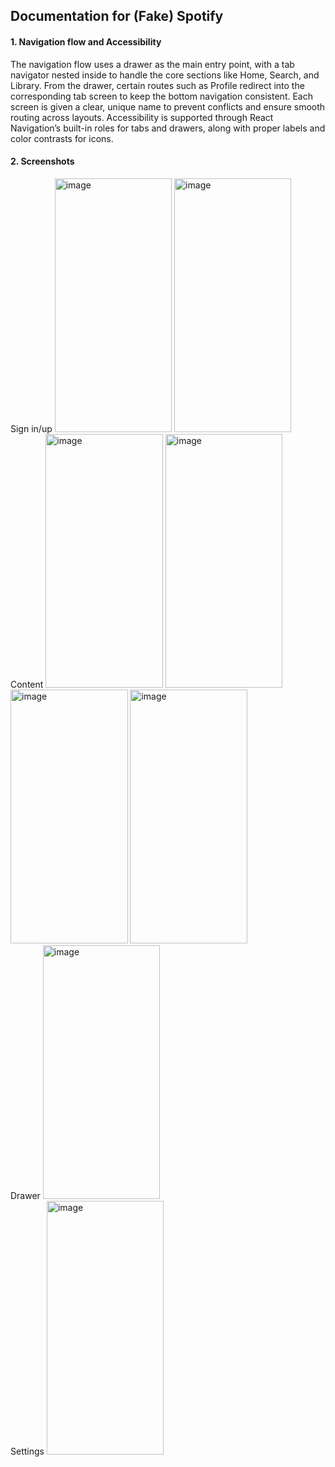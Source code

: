 ## Documentation for (Fake) Spotify
#### 1. Navigation flow and Accessibility
The navigation flow uses a drawer as the main entry point, with a tab navigator nested inside to handle the core sections like Home, Search, and Library. From the drawer, certain routes such as Profile redirect into the corresponding tab screen to keep the bottom navigation consistent. Each screen is given a clear, unique name to prevent conflicts and ensure smooth routing across layouts. Accessibility is supported through React Navigation’s built-in roles for tabs and drawers, along with proper labels and color contrasts for icons.
#### 2. Screenshots
Sign in/up
<img width="187.5" height="406" alt="image" src="https://github.com/user-attachments/assets/512d848a-edcc-43e0-880c-fd4d6c4b00f4" />
<img width="187" height="406" alt="image" src="https://github.com/user-attachments/assets/1e597a57-5920-4828-917f-ba5a6286e2e9" />
<br>
Content
<img width="187.5" height="406" alt="image" src="https://github.com/user-attachments/assets/ecd7d73b-a4ff-4828-a9b5-b1b56aa4b453" />
<img width="187.5" height="406" alt="image" src="https://github.com/user-attachments/assets/57f583de-a2ba-4861-b217-f2f458f4ce5d" />
<img width="187.5" height="406" alt="image" src="https://github.com/user-attachments/assets/89efb2eb-7a3e-4bb0-a745-a37c255c0e88" />
<img width="187.5" height="406" alt="image" src="https://github.com/user-attachments/assets/38d860f4-fa21-44c9-89dd-44936992cbd3" />
<br>
Drawer
<img width="187.5" height="406" alt="image" src="https://github.com/user-attachments/assets/035b1f09-820b-4db1-b32b-22c2ffaf25f3" />
<br>
Settings
<img width="187.5" height="406" alt="image" src="https://github.com/user-attachments/assets/6f0604df-12a3-4e6b-acfe-a4ddd572ebcd" />





